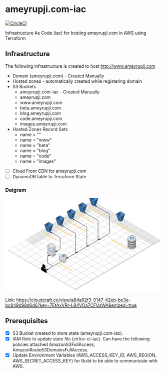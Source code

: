 # ameyrupji.com-iac

[![CircleCI](https://circleci.com/gh/ameyrupji/ameyrupji.com-iac.svg?style=svg)](https://circleci.com/gh/ameyrupji/ameyrupji.com-iac)

Infrastructure As Code (iac) for hosting ameyrupji.com in AWS using Terraform

## Infrastructure
The following infrastructure is created to host http://www.ameyrupji.com
- Domain (ameyrupji.com) - Created Manually
- Hosted zones - automatically created while registering domain
- S3 Buckets
  - ameyrupji.com-iac - Created Manually
  - ameyrupji.com
  - w<span>ww.</span>ameyrupji.com
  - beta.ameyrupji.com
  - blog.ameyrupji.com
  - code.ameyrupji.com
  - images.ameyrupji.com
- Hosted Zones Record Sets
  - name = ""
  - name = "www"
  - name = "beta"
  - name = "blog"
  - name = "code"
  - name = "images"
- [ ] Cloud Front CDN for ameyrupji.com
- [ ] DynamoDB table to Terraform State

### Daigram
![Infrastructure Diagram](/images/ameyrupji.com-blueprint.png)

Link:
https://cloudcraft.co/view/a84a92f3-0147-42eb-be3e-bc849d99d6d6?key=7EtAxVRr-L84VOa7CFUsWA&embed=true


## Prerequisites
- [x] S3 Bucket created to store state (ameyrupji.com-iac).
- [x] IAM Role to update state file (cirlce-ci-iac). Can have the following policies attached AmazonS3FullAccess, AmazonRoute53DomainsFullAccess.
- [x] Update Environment Variables (AWS_ACCESS_KEY_ID, AWS_REGION, AWS_SECRET_ACCESS_KEY) for Build to be able to communicate with AWS.
